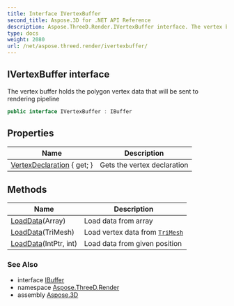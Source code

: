 ```yaml
---
title: Interface IVertexBuffer
second_title: Aspose.3D for .NET API Reference
description: Aspose.ThreeD.Render.IVertexBuffer interface. The vertex buffer holds the polygon vertex data that will be sent to rendering pipeline
type: docs
weight: 2080
url: /net/aspose.threed.render/ivertexbuffer/
---
```

## IVertexBuffer interface

The vertex buffer holds the polygon vertex data that will be sent to rendering pipeline

```csharp
public interface IVertexBuffer : IBuffer
```

## Properties

| Name | Description |
| --- | --- |
| [VertexDeclaration](../../aspose.threed.render/ivertexbuffer/vertexdeclaration/) { get; } | Gets the vertex declaration |

## Methods

| Name | Description |
| --- | --- |
| [LoadData](../../aspose.threed.render/ivertexbuffer/loaddata/#loaddata_2)(Array) | Load data from array |
| [LoadData](../../aspose.threed.render/ivertexbuffer/loaddata/#loaddata)(TriMesh) | Load vertex data from [`TriMesh`](../../aspose.threed.entities/trimesh/) |
| [LoadData](../../aspose.threed.render/ivertexbuffer/loaddata/#loaddata_1)(IntPtr, int) | Load data from given position |

### See Also

* interface [IBuffer](../ibuffer/)
* namespace [Aspose.ThreeD.Render](../../aspose.threed.render/)
* assembly [Aspose.3D](../../)


